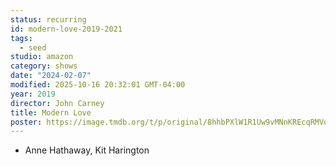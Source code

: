 ```yaml
---
status: recurring
id: modern-love-2019-2021
tags:
  - seed
studio: amazon
category: shows
date: "2024-02-07"
modified: 2025-10-16 20:32:01 GMT-04:00
year: 2019
director: John Carney
title: Modern Love
poster: https://image.tmdb.org/t/p/original/8hhbPXlW1R1Uw9vMNnKREcqRMVu.jpg
---
```


- Anne Hathaway, Kit Harington
